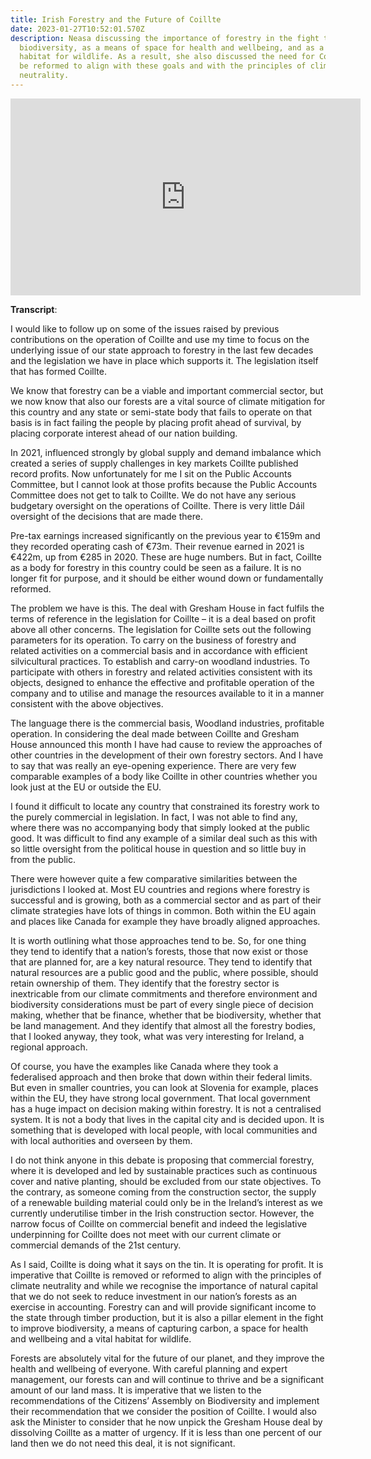 ```yaml
---
title: Irish Forestry and the Future of Coillte
date: 2023-01-27T10:52:01.570Z
description: Neasa discussing the importance of forestry in the fight to improve
  biodiversity, as a means of space for health and wellbeing, and as a vital
  habitat for wildlife. As a result, she also discussed the need for Coillte to
  be reformed to align with these goals and with the principles of climate
  neutrality.
---
```

<iframe width="560" height="315" src="https://www.youtube.com/embed/m7BxCt8oxkQ" title="YouTube video player" frameborder="0" allow="accelerometer; autoplay; clipboard-write; encrypted-media; gyroscope; picture-in-picture; web-share" allowfullscreen></iframe>

**Transcript**:

I would like to follow up on some of the issues raised by previous contributions on the operation of Coillte and use my time to focus on the underlying issue of our state approach to forestry in the last few decades and the legislation we have in place which supports it. The legislation itself that has formed Coillte.

We know that forestry can be a viable and important commercial sector, but we now know that also our forests are a vital source of climate mitigation for this country and any state or semi-state body that fails to operate on that basis is in fact failing the people by placing profit ahead of survival, by placing corporate interest ahead of our nation building.

In 2021, influenced strongly by global supply and demand imbalance which created a series of supply challenges in key markets Coillte published record profits. Now unfortunately for me I sit on the Public Accounts Committee, but I cannot look at those profits because the Public Accounts Committee does not get to talk to Coillte. We do not have any serious budgetary oversight on the operations of Coillte. There is very little Dáil oversight of the decisions that are made there.

Pre-tax earnings increased significantly on the previous year to €159m and they recorded operating cash of €73m. Their revenue earned in 2021 is €422m, up from €285 in 2020. These are huge numbers. But in fact, Coillte as a body for forestry in this country could be seen as a failure. It is no longer fit for purpose, and it should be either wound down or fundamentally reformed.

The problem we have is this. The deal with Gresham House in fact fulfils the terms of reference in the legislation for Coillte – it is a deal based on profit above all other concerns. The legislation for Coillte sets out the following parameters for its operation. To carry on the business of forestry and related activities on a commercial basis and in accordance with efficient silvicultural practices. To establish and carry-on woodland industries. To participate with others in forestry and related activities consistent with its objects, designed to enhance the effective and profitable operation of the company and to utilise and manage the resources available to it in a manner consistent with the above objectives.

The language there is the commercial basis, Woodland industries, profitable operation. In considering the deal made between Coillte and Gresham House announced this month I have had cause to review the approaches of other countries in the development of their own forestry sectors. And I have to say that was really an eye-opening experience. There are very few comparable examples of a body like Coillte in other countries whether you look just at the EU or outside the EU.

I found it difficult to locate any country that constrained its forestry work to the purely commercial in legislation. In fact, I was not able to find any, where there was no accompanying body that simply looked at the public good. It was difficult to find any example of a similar deal such as this with so little oversight from the political house in question and so little buy in from the public.

There were however quite a few comparative similarities between the jurisdictions I looked at. Most EU countries and regions where forestry is successful and is growing, both as a commercial sector and as part of their climate strategies have lots of things in common. Both within the EU again and places like Canada for example they have broadly aligned approaches.

It is worth outlining what those approaches tend to be. So, for one thing they tend to identify that a nation’s forests, those that now exist or those that are planned for, are a key natural resource. They tend to identify that natural resources are a public good and the public, where possible, should retain ownership of them. They identify that the forestry sector is inextricable from our climate commitments and therefore environment and biodiversity considerations must be part of every single piece of decision making, whether that be finance, whether that be biodiversity, whether that be land management. And they identify that almost all the forestry bodies, that I looked anyway, they took, what was very interesting for Ireland, a regional approach.

Of course, you have the examples like Canada where they took a federalised approach and then broke that down within their federal limits. But even in smaller countries, you can look at Slovenia for example, places within the EU, they have strong local government. That local government has a huge impact on decision making within forestry. It is not a centralised system. It is not a body that lives in the capital city and is decided upon. It is something that is developed with local people, with local communities and with local authorities and overseen by them.

I do not think anyone in this debate is proposing that commercial forestry, where it is developed and led by sustainable practices such as continuous cover and native planting, should be excluded from our state objectives. To the contrary, as someone coming from the construction sector, the supply of a renewable building material could only be in the Ireland’s interest as we currently underutilise timber in the Irish construction sector. However, the narrow focus of Coillte on commercial benefit and indeed the legislative underpinning for Coillte does not meet with our current climate or commercial demands of the 21st century.

As I said, Coillte is doing what it says on the tin. It is operating for profit. It is imperative that Coillte is removed or reformed to align with the principles of climate neutrality and while we recognise the importance of natural capital that we do not seek to reduce investment in our nation’s forests as an exercise in accounting. Forestry can and will provide significant income to the state through timber production, but it is also a pillar element in the fight to improve biodiversity, a means of capturing carbon, a space for health and wellbeing and a vital habitat for wildlife.

Forests are absolutely vital for the future of our planet, and they improve the health and wellbeing of everyone. With careful planning and expert management, our forests can and will continue to thrive and be a significant amount of our land mass. It is imperative that we listen to the recommendations of the Citizens’ Assembly on Biodiversity and implement their recommendation that we consider the position of Coillte. I would also ask the Minister to consider that he now unpick the Gresham House deal by dissolving Coillte as a matter of urgency. If it is less than one percent of our land then we do not need this deal, it is not significant.